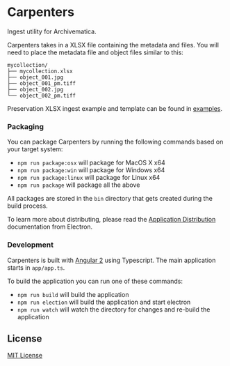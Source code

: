 # Carpenters

Ingest utility for Archivematica.

Carpenters takes in a XLSX file containing the metadata and files. You will need to place the metadata file and object files similar to this:

```
mycollection/
├── mycollection.xlsx
├── object_001.jpg
├── object_001_pm.tiff
├── object_002.jpg
└── object_002_pm.tiff
```

Preservation XLSX ingest example and template can be found in [examples](examples).

### Packaging

You can package Carpenters by running the following commands based on your target system:

* `npm run package:osx` will package for MacOS X x64
* `npm run package:win` will package for Windows x64
* `npm run package:linux` will package for Linux x64
* `npm run package` will package all the above

All packages are stored in the `bin` directory that gets created during the build process.

To learn more about distributing, please read the [Application Distribution](http://electron.atom.io/docs/tutorial/application-distribution/) documentation from Electron.

### Development

Carpenters is built with [Angular 2](https://angular.io/) using Typescript. The main application starts in `app/app.ts`.

To build the application you can run one of these commands:

* `npm run build` will build the application
* `npm run election` will build the application and start electron
* `npm run watch` will watch the directory for changes and re-build the application

## License

[MIT License](LICENSE.txt)
